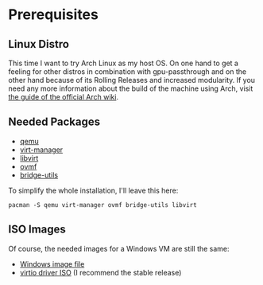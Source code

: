 # Prerequisites
## Linux Distro
This time I want to try Arch Linux as my host OS. On one hand to get a feeling for other distros in combination with gpu-passthrough and on the other hand
because of its Rolling Releases and increased modularity. If you need any more information about the build of the machine using Arch, visit [the guide of the
official Arch wiki](https://wiki.archlinux.org/title/PCI_passthrough_via_OVMF).

## Needed Packages
- [qemu](https://wiki.archlinux.org/title/QEMU)
- [virt-manager](https://virt-manager.org/)
- [libvirt](https://wiki.archlinux.org/title/Libvirt)
- [ovmf](https://www.ovirt.org/develop/release-management/features/virt/ovmf.html)
- [bridge-utils](https://archlinux.org/packages/extra/x86_64/bridge-utils/)  

To simplify the whole installation, I'll leave this here:
```
pacman -S qemu virt-manager ovmf bridge-utils libvirt
```

## ISO Images
Of course, the needed images for a Windows VM are still the same:
- [Windows image file](https://www.microsoft.com/en-gb/software-download/windows10ISO)
- [virtio driver ISO](https://docs.fedoraproject.org/en-US/quick-docs/creating-windows-virtual-machines-using-virtio-drivers/index.html) (I recommend the stable release)
